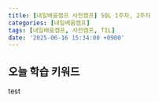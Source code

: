 ```yaml
---
title: [내일배움캠프 사전캠프] SQL 1주차, 2주차
categories: [내일배움캠프]
tags: [내일배움캠프, 사전캠프, TIL]
date: '2025-06-16 15:34:00 +0900'
---
```


## 오늘 학습 키워드

test